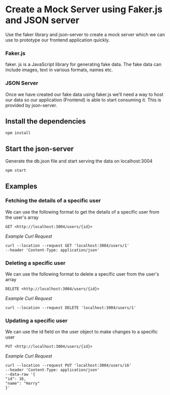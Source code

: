 # Create a Mock Server using Faker.js and JSON server

Use the faker library and json-server to create a mock server which we can use to prototype our frontend
application quickly.

### Faker.js

faker. js is a JavaScript library for generating fake data. The fake data can include images, text in various formats,
names etc.

### JSON Server

Once we have created our fake data using faker.js we’ll need a way to host our data so our application (Frontend) is able
to start consuming it. This is provided by json-server.

## Install the dependencies

```shell
npm install
```

## Start the json-server

Generate the db.json file and start serving the data on localhost:3004

```shell
npm start
```

## Examples

### Fetching the details of a specific user

We can use the following format to get the details of a specific user from the user's array

`GET <http://localhost:3004/users/{id}>`

_Example Curl Request_

```shell
curl --location --request GET 'localhost:3004/users/1' 
--header 'Content-Type: application/json'
```

### Deleting a specific user

We can use the following format to delete a specific user from the user's array

`DELETE <http://localhost:3004/users/{id}>`

_Example Curl Request_

```shell
curl --location --request DELETE 'localhost:3004/users/1'
```

### Updating a specific user

We can use the id field on the user object to make changes to a specific user

`PUT <http://localhost:3004/users/{id}>`

_Example Curl Request_

```shell
curl --location --request PUT 'localhost:3004/users/16' 
--header 'Content-Type: application/json' 
--data-raw '{
"id": 16,
"name": "Harry"
}'
```

